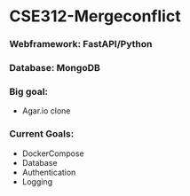 # CSE312-Mergeconflict

### Webframework: FastAPI/Python

### Database: MongoDB

### Big goal:

* Agar.io clone

### Current Goals:

* DockerCompose
* Database
* Authentication
* Logging 